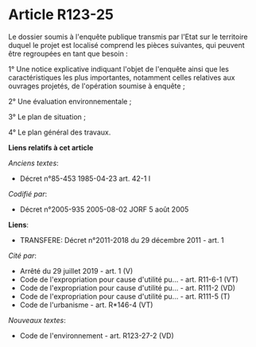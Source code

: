 # Article R123-25

Le dossier soumis à l'enquête publique transmis par l'Etat sur le territoire duquel le projet est localisé comprend les
pièces suivantes, qui peuvent être regroupées en tant que besoin :

1° Une notice explicative indiquant l'objet de l'enquête ainsi que les caractéristiques les plus importantes, notamment
celles relatives aux ouvrages projetés, de l'opération soumise à enquête ;

2° Une évaluation environnementale ;

3° Le plan de situation ;

4° Le plan général des travaux.

**Liens relatifs à cet article**

_Anciens textes_:

  - Décret n°85-453 1985-04-23 art. 42-1 I

_Codifié par_:

  - Décret n°2005-935 2005-08-02 JORF 5 août 2005

**Liens**:

  - TRANSFERE: Décret n°2011-2018 du 29 décembre 2011 - art. 1

_Cité par_:

  - Arrêté du 29 juillet 2019 - art. 1 (V)
  - Code de l'expropriation pour cause d'utilité pu... - art. R11-6-1 (VT)
  - Code de l'expropriation pour cause d'utilité pu... - art. R111-2 (VD)
  - Code de l'expropriation pour cause d'utilité pu... - art. R111-5 (T)
  - Code de l'urbanisme - art. R*146-4 (VT)

_Nouveaux textes_:

  - Code de l'environnement - art. R123-27-2 (VD)
